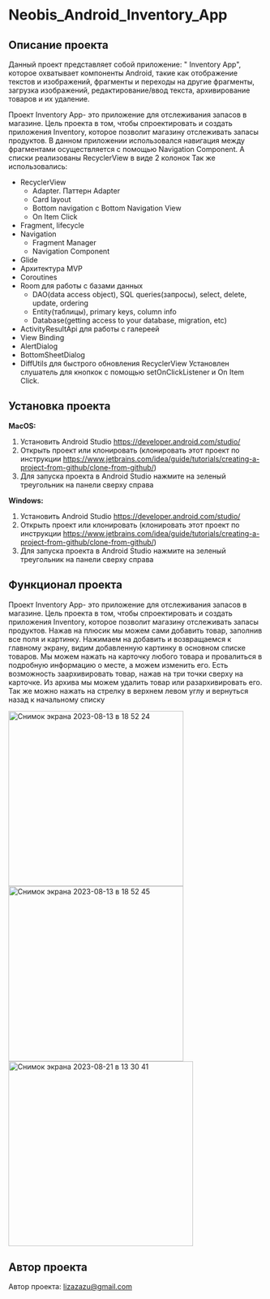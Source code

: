 # Neobis_Android_Inventory_App


## Описание проекта

Данный проект представляет собой приложение: " Inventory App", которое охватывает компоненты Android, такие как отображение текстов и изображений, фрагменты
и переходы на другие фрагменты, загрузка изображений, редактирование/ввод текста, архивирование товаров и их удаление.

Проект Inventory App- это приложение для отслеживания запасов в магазине.
Цель проекта в том, чтобы спроектировать и создать приложения Inventory, которое позволит магазину отслеживать запасы продуктов.
В данном приложении использовался навигация между фрагментами осуществляется с помощью Navigation Component.
А списки реализованы RecyclerView в виде 2 колонок
Так же использовались:
- RecyclerView
    - Adapter. Паттерн Adapter
    - Card layout
    - Bottom navigation с Bottom Navigation View
    - On Item Click
- Fragment, lifecycle
- Navigation
    - Fragment Manager
    - Navigation Component
- Glide
-  Архитектура MVP
- Coroutines
- Room для работы с базами данных
    - DAO(data access object), SQL queries(запросы), select, delete, update, ordering
    - Entity(таблицы), primary keys, column info
    - Database(getting access to your database, migration, etc)
- ActivityResultApi для работы с галереей
- View Binding
- AlertDialog
- BottomSheetDialog
- DiffUtils для быстрого обновления RecyclerView
Установлен слушатель для кнопкок с помощью setOnClickListener и On Item Click.

## Установка проекта

**MacOS:**
1. Установить Android Studio https://developer.android.com/studio/
2. Открыть проект или клонировать (клонировать этот проект по инструкции https://www.jetbrains.com/idea/guide/tutorials/creating-a-project-from-github/clone-from-github/)
3. Для запуска проекта в Android Studio нажмите на зеленый треугольник на панели сверху справа


**Windows:**
1. Установить Android Studio https://developer.android.com/studio/
2. Открыть проект или клонировать (клонировать этот проект по инструкции https://www.jetbrains.com/idea/guide/tutorials/creating-a-project-from-github/clone-from-github/)
3. Для запуска проекта в Android Studio нажмите на зеленый треугольник на панели сверху справа

## Функционал проекта 

Проект Inventory App- это приложение для отслеживания запасов в магазине.
Цель проекта в том, чтобы спроектировать и создать приложения Inventory, которое позволит магазину отслеживать запасы продуктов.
Нажав на плюсик мы можем сами добавить товар, заполнив все поля и картинку. Нажимаем на добавить и возвращаемся к главному экрану, видим добавленную
картинку в основном списке товаров.
Мы можем нажать на карточку любого товара и провалиться в подробную информацию о месте, а можем изменить его. Есть возможность заархивировать
товар, нажав на три точки сверху на карточке. Из архива мы можем удалить товар или разархивировать его.
Так же можно нажать на стрелку в верхнем левом углу и вернуться назад к начальному списку

<img width="345" alt="Снимок экрана 2023-08-13 в 18 52 24" src="https://github.com/lizazueva/Neobis_Android_Inventory_App/assets/56483500/815b1786-ef21-4b49-afff-2306a5966869">
<img width="345" alt="Снимок экрана 2023-08-13 в 18 52 45" src="https://github.com/lizazueva/Neobis_Android_Inventory_App/assets/56483500/03a0b1d4-cfed-4049-893b-6c568c9907f8">
<img width="364" alt="Снимок экрана 2023-08-21 в 13 30 41" src="https://github.com/lizazueva/Neobis_Android_Inventory_App_Room/assets/56483500/4d015b39-8f04-4355-8427-e03cb69c167a">




## Автор проекта

Автор проекта: lizazazu@gmail.com


